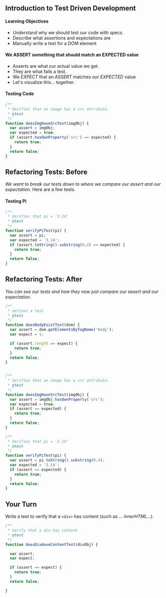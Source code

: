 ## Introduction to Test Driven Development

#### Learning Objectives

 * Understand why we should test our code with specs
 * Describe what assertions and expectations are
 * Manually write a test for a DOM element

#### We ASSERT something that should match an EXPECTED value

 * Asserts are what our actual value we get.
 * They are what fails a test.
 * We *EXPECT* that an *ASSERT* matches our *EXPECTED* value
 * Let's visualize this... together.

#### Testing Code

```javascript
/**
 * Verifies that an image has a src attribute.
 * @test
 */
function doesImgHaveSrcTest(imgObj) {
  var assert = imgObj;
  var expected = true;
  if (assert.hasOwnProperty('src') == expected) {
    return true;
  }
  return false;
}
```

## Refactoring Tests: Before

*We want to break our tests down to where we compare our assert and our expectation.* Here are a few tests.

#### Testing Pi

```javascript
/**
 * Verifies that pi = '3.14'
 * @test
 */
function verifyPiTest(pi) {
  var assert = pi;
  var expected = '3.14';
  if (assert.toString().substring(0,4) == expected) {
    return true;
  }
  return false;
}
```

## Refactoring Tests: After

*You can see our tests and how they now just compare our assert and our expectation.*

```javascript
/**
 * defines a test
 * @test
 */
function doesBodyExistTest(dom) {
  var assert = dom.getElementsByTagName('body');
  var expect = 1;

  if (assert.length == expect) {
    return true;
  }
  return false;
}


/**
 * Verifies that an image has a src attribute.
 * @test
 */
function doesImgHaveSrcTest(imgObj) {
  var assert = imgObj.hasOwnProperty('src');
  var expected = true;
  if (assert == expected) {
    return true;
  }
  return false;
}

/**
 * Verifies that pi = '3.14'
 * @test
 */
function verifyPiTest(pi) {
  var assert = pi.toString().substring(0,4);
  var expected = '3.14';
  if (assert == expected) {
    return true;
  }
  return false;
}
```

## Your Turn

Write a test to verify that a `<div>` has content (such as ... *innerHTML*...).

```javascript
/**
 * Verify that a div has content
 * @test
 */
function doesDivHaveContentTest(divObj) {

  var assert;
  var expect;

  if (assert == expect) {
    return true;
  }
  return false;

}
```
